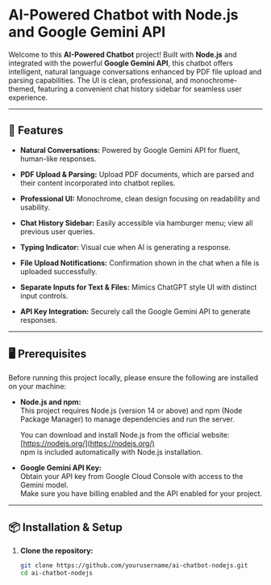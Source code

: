 # AI-Powered Chatbot with Node.js and Google Gemini API

Welcome to this **AI-Powered Chatbot** project! Built with **Node.js** and integrated with the powerful **Google Gemini API**, this chatbot offers intelligent, natural language conversations enhanced by PDF file upload and parsing capabilities. The UI is clean, professional, and monochrome-themed, featuring a convenient chat history sidebar for seamless user experience.

---

## 🚀 Features

- **Natural Conversations:** Powered by Google Gemini API for fluent, human-like responses.
  
- **PDF Upload & Parsing:** Upload PDF documents, which are parsed and their content incorporated into chatbot replies.
 
- **Professional UI:** Monochrome, clean design focusing on readability and usability.
  
- **Chat History Sidebar:** Easily accessible via hamburger menu; view all previous user queries.
 
- **Typing Indicator:** Visual cue when AI is generating a response.
 
- **File Upload Notifications:** Confirmation shown in the chat when a file is uploaded successfully.
 
- **Separate Inputs for Text & Files:** Mimics ChatGPT style UI with distinct input controls.
  
- **API Key Integration:** Securely call the Google Gemini API to generate responses.

---

## 🖥️ Prerequisites

Before running this project locally, please ensure the following are installed on your machine:

- **Node.js and npm:**  
  This project requires Node.js (version 14 or above) and npm (Node Package Manager) to manage dependencies and run the server.

  You can download and install Node.js from the official website:  
  [https://nodejs.org/](https://nodejs.org/)  
  npm is included automatically with Node.js installation.

- **Google Gemini API Key:**  
  Obtain your API key from Google Cloud Console with access to the Gemini model.  
  Make sure you have billing enabled and the API enabled for your project.

---

## 📦 Installation & Setup

1. **Clone the repository:**

   ```bash
   git clone https://github.com/yourusername/ai-chatbot-nodejs.git
   cd ai-chatbot-nodejs

